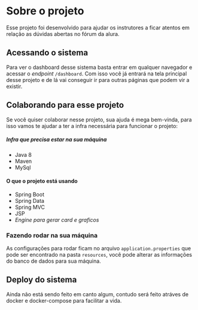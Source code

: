 # Sobre o projeto

Esse projeto foi desenvolvido para ajudar os instrutores a ficar atentos em relação as dúvidas abertas no fórum da alura.


## Acessando o sistema

Para ver o dashboard desse sistema basta entrar em qualquer navegador e acessar o _endpoint_ `/dashboard`. Com isso você já entrará na tela principal desse projeto e de lá vai conseguir ir para outras páginas que podem vir a existir.


## Colaborando para esse projeto

Se você quiser colaborar nesse projeto, sua ajuda é mega bem-vinda, para isso vamos te ajudar a ter a infra necessária para funcionar o projeto:

##### Infra que precisa estar na sua máquina

* Java 8
* Maven 
* MySql 

#### O que o projeto está usando 

* Spring Boot
* Spring Data
* Spring MVC
* JSP 
* _Engine para gerar card e graficos_


### Fazendo rodar na sua máquina

As configurações para rodar ficam no arquivo `application.properties` que pode ser encontrado na pasta `resources`, você pode alterar as informações do banco de dados para sua máquina. 


## Deploy do sistema

Ainda não está sendo feito em canto algum, contudo será feito atráves de docker e docker-compose para facilitar a vida.